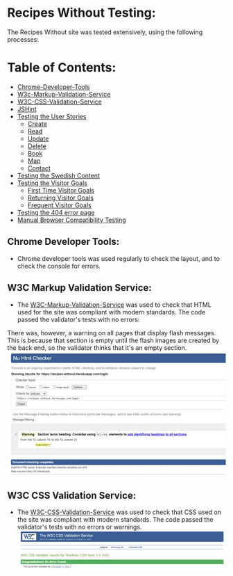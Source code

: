 # Recipes Without Testing:

The Recipes Without site was tested extensively, using the following processes:

# Table of Contents:

- [Chrome-Developer-Tools](#chrome-developer-tools)
- [W3c-Markup-Validation-Service](#W3C-markup-validation-service)
- [W3C-CSS-Validation-Service](#W3C-markup-validation-service)
- [JSHint](#jshint)
- [Testing the User Stories](#testing-the-user-stories)
  - [Create](#create)
  - [Read](#read)
  - [Update](#update)
  - [Delete](#delete)
  - [Book](#book)
  - [Map](#map)
  - [Contact](#contact)
- [Testing the Swedish Content](#testing-the-swedish-content)
- [Testing the Visitor Goals](#testing-the-visitor-goals)
  - [First Time Visitor Goals](#first-time-visitor-goals)
  - [Returning Visitor Goals](#returning-visitor-goals)
  - [Frequent Visitor Goals](#frequent-visitor-goals)
- [Testing the 404 error page](#testing-the-404-error-page)
- [Manual Browser Compatibility Testing](#Manual-browser-compatibility-testing)

## Chrome Developer Tools:

- Chrome developer tools was used regularly to check the layout, and to check the console for errors.

## W3C Markup Validation Service:

- The [W3C-Markup-Validation-Service](https://validator.w3.org/) was used to check that HTML used for the site was compliant with modern standards.
The code passed the validator's tests with no errors:

There was, however, a warning on all pages that display flash messages. This is because that section is empty until the flash images are created by the back end, so the validator thinks that it's an empty section.
![Screenshot of the W3 HTML validator results](assets/readme-images/html-validator-w3c-warning.jpg "Screenshot of the W3 HTML validator results") 

## W3C CSS Validation Service: 

- The [W3C-CSS-Validation-Service](https://jigsaw.w3.org/) was used to check that CSS used on the site was compliant with modern standards. The code passed the 
validator's tests with no errors or warnings. 
![Screenshot of the W3 CSS validator results](assets/readme-images/w3c-css-validator-results.jpg "Screenshot of the W3 HTML validator results")

